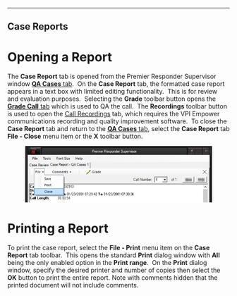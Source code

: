   ------------------
  **Case Reports**
  ------------------

# Opening a Report

The **Case Report** tab is opened from the Premier Responder Supervisor
window [**QA Cases** tab](<Case Review.md>).  On the **Case Report**
tab, the formatted case report appears in a text box with limited
editing functionality.  This is for review and evaluation purposes. 
Selecting the **Grade** toolbar button opens the [**Grade Call**
tab](<Case Eval.md>) which is used to QA the call.  The **Recordings**
toolbar button is used to open the [Call
Recordings](<Call Recordings.md>) tab, which requires the VPI Empower
communications recording and quality improvement software.  To close the
**Case Report** tab and return to the [**QA Cases**
tab](<Case Review.md>), select the **Case Report** tab **File - Close**
menu item or the **X** toolbar button.

<figure><img src=".gitbook/assets/Case Reports_files/image004.png" alt=""><figcaption></figcaption></figure> 

# Printing a Report

To print the case report, select the **File - Print** menu item on the
**Case Report** tab toolbar.  This opens the standard **Print** dialog
window with **All** being the only enabled option in the **Print
range**.  On the **Print** dialog window, specify the desired printer
and number of copies then select the **OK** button to print the entire
report. Note with comments hidden that the printed document will not
include comments.
